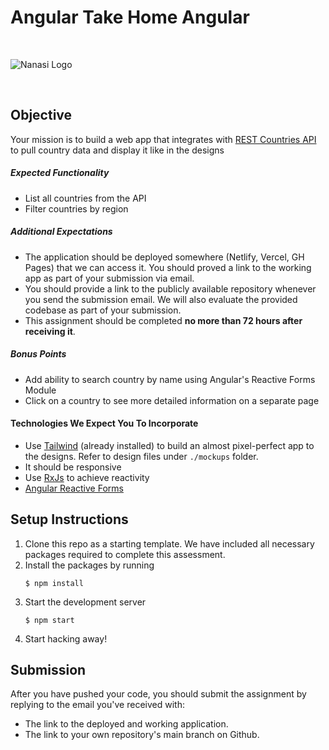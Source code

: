 # Angular Take Home Angular

<br/>

![Nanasi Logo](https://res.cloudinary.com/www-nanasi-co/image/upload/v1639128056/dashboard/center_piece_qhiuq1.svg)

<br/>

## Objective

Your mission is to build a web app that integrates with [REST Countries API](https://restcountries.com/#api-endpoints-v3-all) to pull country data and display it like in the designs

##### Expected Functionality

- List all countries from the API
- Filter countries by region

##### Additional Expectations

- The application should be deployed somewhere (Netlify, Vercel, GH Pages) that we can access it. You should proved a link to the working app as part of your submission via email.
- You should provide a link to the publicly available repository whenever you send the submission email. We will also evaluate the provided codebase as part of your submission.
- This assignment should be completed **no more than 72 hours after receiving it**.

##### Bonus Points

- Add ability to search country by name using Angular's Reactive Forms Module
- Click on a country to see more detailed information on a separate page

#### Technologies We Expect You To Incorporate

- Use [Tailwind](https://tailwindcss.com/) (already installed) to build an almost pixel-perfect app to the designs. Refer to design files under `./mockups` folder.
- It should be responsive
- Use [RxJs](https://rxjs.dev/guide/overview) to achieve reactivity
- [Angular Reactive Forms](https://angular.io/guide/reactive-forms)

## Setup Instructions

1. Clone this repo as a starting template. We have included all necessary packages required to complete this assessment.
2. Install the packages by running
   ```
   $ npm install
   ```
3. Start the development server
   ```
   $ npm start
   ```
4. Start hacking away!

## Submission

After you have pushed your code, you should submit the assignment by replying to the email you've received with:

- The link to the deployed and working application.
- The link to your own repository's main branch on Github.
